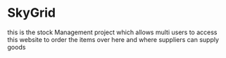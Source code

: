 # SkyGrid

this is the stock Management project which allows multi users to access this website to order the items over here and where suppliers can supply goods

